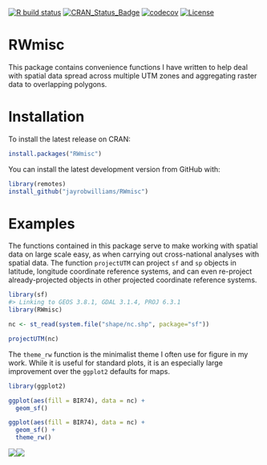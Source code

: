 
<!-- README.md is generated from README.Rmd. Please edit that file -->

<!-- badges: start -->

[![R build
status](https://github.com/jayrobwilliams/RWmisc/workflows/R-CMD-check/badge.svg)](https://github.com/jayrobwilliams/RWmisc/actions)
[![CRAN\_Status\_Badge](https://www.r-pkg.org/badges/version/RWmisc)](https://CRAN.R-project.org/package=RWmisc)
[![codecov](https://codecov.io/gh/jayrobwilliams/RWmisc/branch/master/graph/badge.svg)](https://codecov.io/gh/jayrobwilliams/RWmisc)
[![License](http://img.shields.io/badge/license-GPL%20%28%3E=%203%29-brightgreen.svg?style=flat)](http://www.gnu.org/licenses/gpl-3.0.html)
<!-- badges: end -->

# RWmisc

This package contains convenience functions I have written to help deal
with spatial data spread across multiple UTM zones and aggregating
raster data to overlapping polygons.

# Installation

To install the latest release on CRAN:

``` r
install.packages("RWmisc")
```

You can install the latest development version from GitHub with:

``` r
library(remotes)
install_github("jayrobwilliams/RWmisc")
```

# Examples

The functions contained in this package serve to make working with
spatial data on large scale easy, as when carrying out cross-national
analyses with spatial data. The function `projectUTM` can project `sf`
and `sp` objects in latitude, longitude coordinate reference systems,
and can even re-project already-projected objects in other projected
coordinate reference systems.

``` r
library(sf)
#> Linking to GEOS 3.8.1, GDAL 3.1.4, PROJ 6.3.1
library(RWmisc)

nc <- st_read(system.file("shape/nc.shp", package="sf"))

projectUTM(nc)
```

The `theme_rw` function is the minimalist theme I often use for figure
in my work. While it is useful for standard plots, it is an especially
large improvement over the `ggplot2` defaults for maps.

``` r
library(ggplot2)

ggplot(aes(fill = BIR74), data = nc) +
  geom_sf()

ggplot(aes(fill = BIR74), data = nc) +
  geom_sf() +
  theme_rw()
```

![](man/figures/README-theme_rw-1.png)![](man/figures/README-theme_rw-2.png)
